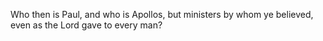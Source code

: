 Who then is Paul, and who is Apollos, but ministers by whom ye believed, even as the Lord gave to every man?

